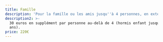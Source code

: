 ```yaml
---
title: Famille
description: 'Pour la famille ou les amis jusqu''à 4 personnes, en extérieur ou en studio.'
description2: >-
  30 euros en supplément par personne au-delà de 4 (hormis enfant jusqu'à 2
  ans).
price: 220€
---
```


